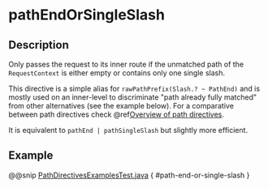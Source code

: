 <a id="pathendorsingleslash-java"></a>
# pathEndOrSingleSlash

## Description

Only passes the request to its inner route if the unmatched path of the `RequestContext` is either empty
or contains only one single slash.

This directive is a simple alias for `rawPathPrefix(Slash.? ~ PathEnd)` and is mostly used on an inner-level to
discriminate "path already fully matched" from other alternatives (see the example below). For a comparative between path directives check @ref[Overview of path directives](index.md#overview-path-java).

It is equivalent to `pathEnd | pathSingleSlash` but slightly more efficient.

## Example

@@snip [PathDirectivesExamplesTest.java](../../../../../../../test/java/docs/http/javadsl/server/directives/PathDirectivesExamplesTest.java) { #path-end-or-single-slash }